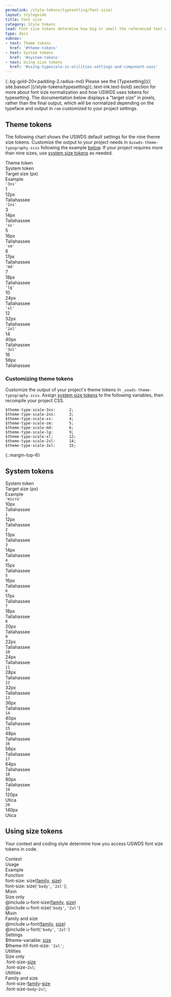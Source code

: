 ```yaml
---
permalink: /style-tokens/typesetting/font-size/
layout: styleguide
title: Font size
category: Style tokens
lead: Font size tokens determine how big or small the referenced text will appear on the screen. The USWDS typescale includes nine regularized theme tokens drawn from 21 system tokens.
type: docs
subnav:
- text: Theme tokens
  href: '#theme-tokens'
- text: System tokens
  href: '#system-tokens'
- text: Using size tokens
  href: '#using-typescale-in-utilities-settings-and-component-sass'
---
```


{:.bg-gold-20v.padding-2.radius-md}
Please see the [Typesetting]({{ site.baseurl }}/style-tokens/typesetting){:.text-ink.text-bold} section for more about font size normalization and how USWDS uses tokens for typesetting. The documentation below displays a "target size" in pixels, rather than the final output, which will be normalized depending on the typeface and output in `rem` customized to your project settings.

## Theme tokens
The following chart shows the USWDS default settings for the nine theme size tokens. Customize the output to your project needs in `$uswds-theme-typography.scss` following the example [below](#customizing-theme-tokens). If your project requires more than nine sizes, use [system size tokens](#system-tokens) as needed.

<div class="bg-white radius-md border padding-x-2 padding-top-1 padding-bottom-2px">

  <div class="grid-row grid-gap flex-align-center margin-bottom-2 padding-bottom-1 border-bottom-2px text-bold">
    <div class="grid-col-2 text-700 font-sans-1">Theme token</div>
    <div class="grid-col-2 text-700 font-sans-1">System token</div>
    <div class="grid-col-2 text-700 font-sans-1">Target size (px)</div>
    <div class="grid-col-6 text-700 font-sans-1">Example</div>
  </div>

  <div class="grid-row grid-gap flex-align-center padding-bottom-2 margin-bottom-2 border-bottom border-gray-10">
    <div class="grid-col-2 text-300 font-sans-3"><code>'3xs'</code></div>
    <div class="grid-col-2 text-300 font-sans-3">1</div>
    <div class="grid-col-2 text-300 font-sans-3">12px</div>
    <div class="grid-col-6">
      <span class="font-sans-3xs">Tallahassee</span>
    </div>
  </div>

  <div class="grid-row grid-gap flex-align-center padding-bottom-2 margin-bottom-2 border-bottom border-gray-10">
    <div class="grid-col-2 text-300 font-sans-3"><code>'2xs'</code></div>
    <div class="grid-col-2 text-300 font-sans-3">3</div>
    <div class="grid-col-2 text-300 font-sans-3">14px</div>
    <div class="grid-col-6">
      <span class="font-sans-2xs">Tallahassee</span>
    </div>
  </div>

  <div class="grid-row grid-gap flex-align-center padding-bottom-2 margin-bottom-2 border-bottom border-gray-10">
    <div class="grid-col-2 text-300 font-sans-3"><code>'xs'</code></div>
    <div class="grid-col-2 text-300 font-sans-3">5</div>
    <div class="grid-col-2 text-300 font-sans-3">16px</div>
    <div class="grid-col-6">
      <span class="font-sans-xs">Tallahassee</span>
    </div>
  </div>

  <div class="grid-row grid-gap flex-align-center padding-bottom-2 margin-bottom-2 border-bottom border-gray-10">
    <div class="grid-col-2 text-300 font-sans-3"><code>'sm'</code></div>
    <div class="grid-col-2 text-300 font-sans-3">6</div>
    <div class="grid-col-2 text-300 font-sans-3">17px</div>
    <div class="grid-col-6">
      <span class="font-sans-sm">Tallahassee</span>
    </div>
  </div>

  <div class="grid-row grid-gap flex-align-center padding-bottom-2 margin-bottom-2 border-bottom border-gray-10">
    <div class="grid-col-2 text-300 font-sans-3"><code>'md'</code></div>
    <div class="grid-col-2 text-300 font-sans-3">7</div>
    <div class="grid-col-2 text-300 font-sans-3">18px</div>
    <div class="grid-col-fill line-height-sans-1">
      <span class="font-sans-md">Tallahassee</span>
    </div>
  </div>

  <div class="grid-row grid-gap flex-align-center padding-bottom-2 margin-bottom-2 border-bottom border-gray-10">
    <div class="grid-col-2 text-300 font-sans-3"><code>'lg'</code></div>
    <div class="grid-col-2 text-300 font-sans-3">10</div>
    <div class="grid-col-2 text-300 font-sans-3">24px</div>
    <div class="grid-col-fill line-height-sans-1">
      <span class="font-sans-lg">Tallahassee</span>
    </div>
  </div>

  <div class="grid-row grid-gap flex-align-center padding-bottom-2 margin-bottom-2 border-bottom border-gray-10">
    <div class="grid-col-2 text-300 font-sans-3"><code>'xl'</code></div>
    <div class="grid-col-2 text-300 font-sans-3">12</div>
    <div class="grid-col-2 text-300 font-sans-3">32px</div>
    <div class="grid-col-fill line-height-sans-1">
      <span class="font-sans-xl">Tallahassee</span>
    </div>
  </div>

  <div class="grid-row grid-gap flex-align-center padding-bottom-2 margin-bottom-2 border-bottom border-gray-10">
    <div class="grid-col-2 text-300 font-sans-3"><code>'2xl'</code></div>
    <div class="grid-col-2 text-300 font-sans-3">14</div>
    <div class="grid-col-2 text-300 font-sans-3">40px</div>
    <div class="grid-col-fill line-height-sans-1">
      <span class="font-sans-2xl">Tallahassee</span>
    </div>
  </div>

  <div class="grid-row grid-gap flex-align-center padding-bottom-2 margin-bottom-2 border-gray-10">
    <div class="grid-col-2 text-300 font-sans-3"><code>'3xl'</code></div>
    <div class="grid-col-2 text-300 font-sans-3">16</div>
    <div class="grid-col-2 text-300 font-sans-3">56px</div>
    <div class="grid-col-fill line-height-sans-1">
      <span class="font-sans-3xl">Tallahassee</span>
    </div>
  </div>
</div>

### Customizing theme tokens
Customize the output of your project's theme tokens in `_uswds-theme-typography.scss`. Assign [system size tokens](#system-tokens) to the following variables, then recompile your project CSS.

```
$theme-type-scale-3xs:      2;
$theme-type-scale-2xs:      3;
$theme-type-scale-xs:       4;
$theme-type-scale-sm:       5;
$theme-type-scale-md:       6;
$theme-type-scale-lg:       9;
$theme-type-scale-xl:       12;
$theme-type-scale-2xl:      14;
$theme-type-scale-3xl:      15;
```


{:.margin-top-6}
## System tokens

<div class="bg-white radius-md border padding-x-2 padding-top-1 padding-bottom-2px">
  <div class="grid-row grid-gap flex-align-center margin-bottom-2 padding-bottom-1 border-bottom-2px text-bold">
    <div class="grid-col-2 text-700 font-sans-1">System token</div>
    <div class="grid-col-2 text-700 font-sans-1">Target size (px)</div>
    <div class="grid-col-fill text-700 font-sans-1">Example</div>
  </div>
  <div class="grid-row grid-gap flex-align-center padding-bottom-2 margin-bottom-2 border-bottom border-gray-10">
    <div class="grid-col-2 text-300 font-sans-3"><code>'micro'</code></div>
    <div class="grid-col-2 text-300 font-sans-3">10px</div>
    <div class="grid-col-fill line-height-sans-1">
      <span class="font-sans-micro">Tallahassee</span>
    </div>
  </div>
  <div class="grid-row grid-gap flex-align-center padding-bottom-2 margin-bottom-2 border-bottom border-gray-10">
    <div class="grid-col-2 text-300 font-sans-3"><code>1</code></div>
    <div class="grid-col-2 text-300 font-sans-3">12px</div>
    <div class="grid-col-fill line-height-sans-1">
      <span class="font-sans-1">Tallahassee</span>
    </div>
  </div>
  <div class="grid-row grid-gap flex-align-center padding-bottom-2 margin-bottom-2 border-bottom border-gray-10">
    <div class="grid-col-2 text-300 font-sans-3"><code>2</code></div>
    <div class="grid-col-2 text-300 font-sans-3">13px</div>
    <div class="grid-col-fill line-height-sans-1">
      <span class="font-sans-2">Tallahassee</span>
    </div>
  </div>
  <div class="grid-row grid-gap flex-align-center padding-bottom-2 margin-bottom-2 border-bottom border-gray-10">
    <div class="grid-col-2 text-300 font-sans-3"><code>3</code></div>
    <div class="grid-col-2 text-300 font-sans-3">14px</div>
    <div class="grid-col-fill line-height-sans-1">
      <span class="font-sans-3">Tallahassee</span>
    </div>
  </div>
  <div class="grid-row grid-gap flex-align-center padding-bottom-2 margin-bottom-2 border-bottom border-gray-10">
    <div class="grid-col-2 text-300 font-sans-3"><code>4</code></div>
    <div class="grid-col-2 text-300 font-sans-3">15px</div>
    <div class="grid-col-fill line-height-sans-1">
      <span class="font-sans-4">Tallahassee</span>
    </div>
  </div>
  <div class="grid-row grid-gap flex-align-center padding-bottom-2 margin-bottom-2 border-bottom border-gray-10">
    <div class="grid-col-2 text-300 font-sans-3"><code>5</code></div>
    <div class="grid-col-2 text-300 font-sans-3">16px</div>
    <div class="grid-col-fill line-height-sans-1">
      <span class="font-sans-5">Tallahassee</span>
    </div>
  </div>
  <div class="grid-row grid-gap flex-align-center padding-bottom-2 margin-bottom-2 border-bottom border-gray-10">
    <div class="grid-col-2 text-300 font-sans-3"><code>6</code></div>
    <div class="grid-col-2 text-300 font-sans-3">17px</div>
    <div class="grid-col-fill line-height-sans-1">
      <span class="font-sans-6">Tallahassee</span>
    </div>
  </div>
  <div class="grid-row grid-gap flex-align-center padding-bottom-2 margin-bottom-2 border-bottom border-gray-10">
    <div class="grid-col-2 text-300 font-sans-3"><code>7</code></div>
    <div class="grid-col-2 text-300 font-sans-3">18px</div>
    <div class="grid-col-fill line-height-sans-1">
      <span class="font-sans-7">Tallahassee</span>
    </div>
  </div>
  <div class="grid-row grid-gap flex-align-center padding-bottom-2 margin-bottom-2 border-bottom border-gray-10">
    <div class="grid-col-2 text-300 font-sans-3"><code>8</code></div>
    <div class="grid-col-2 text-300 font-sans-3">20px</div>
    <div class="grid-col-fill line-height-sans-1">
      <span class="font-sans-8">Tallahassee</span>
    </div>
  </div>
  <div class="grid-row grid-gap flex-align-center padding-bottom-2 margin-bottom-2 border-bottom border-gray-10">
    <div class="grid-col-2 text-300 font-sans-3"><code>9</code></div>
    <div class="grid-col-2 text-300 font-sans-3">22px</div>
    <div class="grid-col-fill line-height-sans-1">
      <span class="font-sans-9">Tallahassee</span>
    </div>
  </div>
  <div class="grid-row grid-gap flex-align-center padding-bottom-2 margin-bottom-2 border-bottom border-gray-10">
    <div class="grid-col-2 text-300 font-sans-3"><code>10</code></div>
    <div class="grid-col-2 text-300 font-sans-3">24px</div>
    <div class="grid-col-fill line-height-sans-1">
      <span class="font-sans-10">Tallahassee</span>
    </div>
  </div>
  <div class="grid-row grid-gap flex-align-center padding-bottom-2 margin-bottom-2 border-bottom border-gray-10">
    <div class="grid-col-2 text-300 font-sans-3"><code>11</code></div>
    <div class="grid-col-2 text-300 font-sans-3">28px</div>
    <div class="grid-col-fill line-height-sans-1">
      <span class="font-sans-11">Tallahassee</span>
    </div>
  </div>
  <div class="grid-row grid-gap flex-align-center padding-bottom-2 margin-bottom-2 border-bottom border-gray-10">
    <div class="grid-col-2 text-300 font-sans-3"><code>12</code></div>
    <div class="grid-col-2 text-300 font-sans-3">32px</div>
    <div class="grid-col-fill line-height-sans-1">
      <span class="font-sans-12">Tallahassee</span>
    </div>
  </div>
  <div class="grid-row grid-gap flex-align-center padding-bottom-2 margin-bottom-2 border-bottom border-gray-10">
    <div class="grid-col-2 text-300 font-sans-3"><code>13</code></div>
    <div class="grid-col-2 text-300 font-sans-3">36px</div>
    <div class="grid-col-fill line-height-sans-1">
      <span class="font-sans-13">Tallahassee</span>
    </div>
  </div>
  <div class="grid-row grid-gap flex-align-center padding-bottom-2 margin-bottom-2 border-bottom border-gray-10">
    <div class="grid-col-2 text-300 font-sans-3"><code>14</code></div>
    <div class="grid-col-2 text-300 font-sans-3">40px</div>
    <div class="grid-col-fill line-height-sans-1">
      <span class="font-sans-14">Tallahassee</span>
    </div>
  </div>
  <div class="grid-row grid-gap flex-align-center padding-bottom-2 margin-bottom-2 border-bottom border-gray-10">
    <div class="grid-col-2 text-300 font-sans-3"><code>15</code></div>
    <div class="grid-col-2 text-300 font-sans-3">48px</div>
    <div class="grid-col-fill line-height-sans-1">
      <span class="font-sans-15">Tallahassee</span>
    </div>
  </div>
  <div class="grid-row grid-gap flex-align-center padding-bottom-2 margin-bottom-2 border-bottom border-gray-10">
    <div class="grid-col-2 text-300 font-sans-3"><code>16</code></div>
    <div class="grid-col-2 text-300 font-sans-3">56px</div>
    <div class="grid-col-fill line-height-sans-1">
      <span class="font-sans-16">Tallahassee</span>
    </div>
  </div>
  <div class="grid-row grid-gap flex-align-center padding-bottom-2 margin-bottom-2 border-bottom border-gray-10">
    <div class="grid-col-2 text-300 font-sans-3"><code>17</code></div>
    <div class="grid-col-2 text-300 font-sans-3">64px</div>
    <div class="grid-col-fill line-height-sans-1">
      <span class="font-sans-17">Tallahassee</span>
    </div>
  </div>
  <div class="grid-row grid-gap flex-align-center padding-bottom-2 margin-bottom-2 border-bottom border-gray-10">
    <div class="grid-col-2 text-300 font-sans-3"><code>18</code></div>
    <div class="grid-col-2 text-300 font-sans-3">80px</div>
    <div class="grid-col-fill line-height-sans-1">
      <span class="font-sans-18">Tallahassee</span>
    </div>
  </div>
  <div class="grid-row grid-gap flex-align-center padding-bottom-2 margin-bottom-2 border-bottom border-gray-10">
    <div class="grid-col-2 text-300 font-sans-3"><code>19</code></div>
    <div class="grid-col-2 text-300 font-sans-3">120px</div>
    <div class="grid-col-fill line-height-sans-1">
      <span class="font-sans-19">Utica</span>
    </div>
  </div>
  <div class="grid-row grid-gap flex-align-center padding-bottom-2 margin-bottom-2 border-gray-10">
    <div class="grid-col-2 text-300 font-sans-3"><code>20</code></div>
    <div class="grid-col-2 text-300 font-sans-3">140px</div>
    <div class="grid-col-fill line-height-sans-1">
      <span class="font-sans-20">Utica</span>
    </div>
  </div>
</div>

## Using size tokens
Your context and coding style determine how you access USWDS font size tokens in code.


<div class="bg-white radius-md border padding-x-2 padding-top-1 padding-bottom-2px">
  <div class="grid-row grid-gap flex-align-center margin-bottom-1 padding-bottom-1 border-bottom-2px text-bold">
    <div class="grid-col-2 text-700 font-sans-1">Context</div>
    <div class="grid-col-5 text-700 font-sans-1">Usage</div>
    <div class="grid-col-5 text-700 font-sans-1">Example</div>
  </div>
  <div class="grid-row grid-gap flex-align-center padding-bottom-1 margin-bottom-1 border-bottom border-gray-10 font-mono-3">
    <div class="grid-col-2 text-bold font-sans-3">Function</div>
    <div class="grid-col-5">font-size: size(<a href="{{ site.baseurl }}/style-tokens/typsetting/font-family" class="token">family</a>, <a href="{{ site.baseurl }}/style-tokens/typsetting/font-size" class="token">size</a>)</div>
    <div class="grid-col-5">font-size: size(<code>'body'</code>, <code>'2xl'</code>);</div>
  </div>
  <div class="grid-row grid-gap flex-align-center padding-bottom-1 margin-bottom-1 border-bottom border-gray-10 font-mono-3">
    <div class="grid-col-2 text-bold font-sans-3">
      Mixin<br/>
      <span class="text-normal">Size only</span>
    </div>
    <div class="grid-col-5">@include u-font-size(<a href="{{ site.baseurl }}/style-tokens/typsetting/font-family" class="token">family</a>, <a href="{{ site.baseurl }}/style-tokens/typsetting/font-size" class="token">size</a>)</div>
    <div class="grid-col-5">@include u-font-size(<code>'body'</code>, <code>'2xl'</code>)</div>
  </div>
  <div class="grid-row grid-gap flex-align-center padding-bottom-1 margin-bottom-1 border-bottom border-gray-10 font-mono-3">
    <div class="grid-col-2 text-bold font-sans-3">
      Mixin<br/>
      <span class="text-normal">Family and size</span>
    </div>
    <div class="grid-col-5">@include u-font(<a href="{{ site.baseurl }}/style-tokens/typsetting/font-family" class="token">family</a>, <a href="{{ site.baseurl }}/style-tokens/typsetting/font-size" class="token">size</a>)</div>
    <div class="grid-col-5">@include u-font(<code>'body'</code>, <code>'2xl'</code>)</div>
  </div>
  <div class="grid-row grid-gap flex-align-center padding-bottom-1 margin-bottom-1 border-bottom border-gray-10 font-mono-3">
    <div class="grid-col-2 text-bold font-sans-3">Settings</div>
    <div class="grid-col-5">$theme-variable: <a href="{{ site.baseurl }}/style-tokens/typsetting/font-size" class="token">size</a></div>
    <div class="grid-col-5">$theme-h1-font-size: <code>'2xl'</code>;</div>
  </div>
  <div class="grid-row grid-gap flex-align-center padding-bottom-1 margin-bottom-1 border-bottom border-gray-10 font-mono-3">
    <div class="grid-col-2 text-bold font-sans-3">Utilities<br/>
      <span class="text-normal">Size only</span>
    </div>
    <div class="grid-col-5">.font-size-<a href="{{ site.baseurl }}/style-tokens/typsetting/font-size" class="token">size</a></div>
    <div class="grid-col-5">.font-size-<code>2xl</code>;</div>
  </div>
  <div class="grid-row grid-gap flex-align-center padding-bottom-1 border-gray-10 font-mono-3">
    <div class="grid-col-2 text-bold font-sans-3">Utilities<br/>
      <span class="text-normal">Family and size</span>
    </div>
    <div class="grid-col-5">.font-size-<a href="{{ site.baseurl }}/style-tokens/typsetting/font-family" class="token">family</a>-<a href="{{ site.baseurl }}/style-tokens/typsetting/font-size" class="token">size</a></div>
    <div class="grid-col-5">.font-size-<code>body</code>-<code>2xl</code>;</div>
  </div>
</div>
